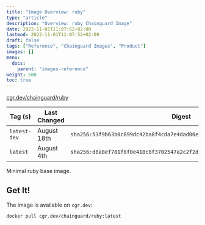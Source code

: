```yaml
---
title: "Image Overview: ruby"
type: "article"
description: "Overview: ruby Chainguard Image"
date: 2022-11-01T11:07:52+02:00
lastmod: 2022-11-01T11:07:52+02:00
draft: false
tags: ["Reference", "Chainguard Images", "Product"]
images: []
menu:
  docs:
    parent: "images-reference"
weight: 500
toc: true
---
```


[cgr.dev/chainguard/ruby](https://github.com/chainguard-images/images/tree/main/images/ruby)

| Tag (s)       | Last Changed | Digest                                                                    |
|---------------|--------------|---------------------------------------------------------------------------|
|  `latest-dev` | August 18th  | `sha256:53f9b63b0c899dc42ba8f4cda7e4dad06e09eb4955d18f58e2dc9855c483e281` |
|  `latest`     | August 4th   | `sha256:d8a8ef781f8f0e418c8f3702547a2c2f2dc7b81211e8d9a9e39a96b74c3d2900` |



Minimal ruby base image.

## Get It!

The image is available on `cgr.dev`:

```
docker pull cgr.dev/chainguard/ruby:latest
```

